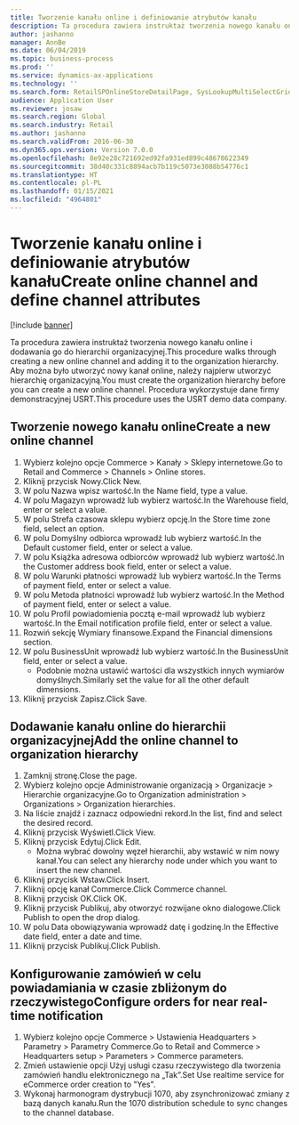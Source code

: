 ```yaml
---
title: Tworzenie kanału online i definiowanie atrybutów kanału
description: Ta procedura zawiera instruktaż tworzenia nowego kanału online i dodawania go do hierarchii organizacyjnej.
author: jashanno
manager: AnnBe
ms.date: 06/04/2019
ms.topic: business-process
ms.prod: ''
ms.service: dynamics-ax-applications
ms.technology: ''
ms.search.form: RetailSPOnlineStoreDetailPage, SysLookupMultiSelectGrid, DimensionLookup, OMHierarchyManager, HierarchyDesigner, OMNodeSelection, HierarchyPublishAndCloseForm
audience: Application User
ms.reviewer: josaw
ms.search.region: Global
ms.search.industry: Retail
ms.author: jashanno
ms.search.validFrom: 2016-06-30
ms.dyn365.ops.version: Version 7.0.0
ms.openlocfilehash: 8e92e28c721692ed92fa931ed899c48678622349
ms.sourcegitcommit: 38d40c331c8894acb7b119c5073e3088b54776c1
ms.translationtype: HT
ms.contentlocale: pl-PL
ms.lasthandoff: 01/15/2021
ms.locfileid: "4964801"
---
```

# <a name="create-online-channel-and-define-channel-attributes"></a><span data-ttu-id="26948-103">Tworzenie kanału online i definiowanie atrybutów kanału</span><span class="sxs-lookup"><span data-stu-id="26948-103">Create online channel and define channel attributes</span></span>

[!include [banner](../includes/banner.md)]

<span data-ttu-id="26948-104">Ta procedura zawiera instruktaż tworzenia nowego kanału online i dodawania go do hierarchii organizacyjnej.</span><span class="sxs-lookup"><span data-stu-id="26948-104">This procedure walks through creating a new online channel and adding it to the organization hierarchy.</span></span> <span data-ttu-id="26948-105">Aby można było utworzyć nowy kanał online, należy najpierw utworzyć hierarchię organizacyjną.</span><span class="sxs-lookup"><span data-stu-id="26948-105">You must create the organization hierarchy before you can create a new online channel.</span></span> <span data-ttu-id="26948-106">Procedura wykorzystuje dane firmy demonstracyjnej USRT.</span><span class="sxs-lookup"><span data-stu-id="26948-106">This procedure uses the USRT demo data company.</span></span>


## <a name="create-a-new-online-channel"></a><span data-ttu-id="26948-107">Tworzenie nowego kanału online</span><span class="sxs-lookup"><span data-stu-id="26948-107">Create a new online channel</span></span>
1. <span data-ttu-id="26948-108">Wybierz kolejno opcje Commerce > Kanały > Sklepy internetowe.</span><span class="sxs-lookup"><span data-stu-id="26948-108">Go to Retail and Commerce > Channels > Online stores.</span></span>
2. <span data-ttu-id="26948-109">Kliknij przycisk Nowy.</span><span class="sxs-lookup"><span data-stu-id="26948-109">Click New.</span></span>
3. <span data-ttu-id="26948-110">W polu Nazwa wpisz wartość.</span><span class="sxs-lookup"><span data-stu-id="26948-110">In the Name field, type a value.</span></span>
4. <span data-ttu-id="26948-111">W polu Magazyn wprowadź lub wybierz wartość.</span><span class="sxs-lookup"><span data-stu-id="26948-111">In the Warehouse field, enter or select a value.</span></span>
5. <span data-ttu-id="26948-112">W polu Strefa czasowa sklepu wybierz opcję.</span><span class="sxs-lookup"><span data-stu-id="26948-112">In the Store time zone field, select an option.</span></span>
6. <span data-ttu-id="26948-113">W polu Domyślny odbiorca wprowadź lub wybierz wartość.</span><span class="sxs-lookup"><span data-stu-id="26948-113">In the Default customer field, enter or select a value.</span></span>
7. <span data-ttu-id="26948-114">W polu Książka adresowa odbiorców wprowadź lub wybierz wartość.</span><span class="sxs-lookup"><span data-stu-id="26948-114">In the Customer address book field, enter or select a value.</span></span>
8. <span data-ttu-id="26948-115">W polu Warunki płatności wprowadź lub wybierz wartość.</span><span class="sxs-lookup"><span data-stu-id="26948-115">In the Terms of payment field, enter or select a value.</span></span>
9. <span data-ttu-id="26948-116">W polu Metoda płatności wprowadź lub wybierz wartość.</span><span class="sxs-lookup"><span data-stu-id="26948-116">In the Method of payment field, enter or select a value.</span></span>
10. <span data-ttu-id="26948-117">W polu Profil powiadomienia pocztą e-mail wprowadź lub wybierz wartość.</span><span class="sxs-lookup"><span data-stu-id="26948-117">In the Email notification profile field, enter or select a value.</span></span>
11. <span data-ttu-id="26948-118">Rozwiń sekcję Wymiary finansowe.</span><span class="sxs-lookup"><span data-stu-id="26948-118">Expand the Financial dimensions section.</span></span>
12. <span data-ttu-id="26948-119">W polu BusinessUnit wprowadź lub wybierz wartość.</span><span class="sxs-lookup"><span data-stu-id="26948-119">In the BusinessUnit field, enter or select a value.</span></span>
    * <span data-ttu-id="26948-120">Podobnie można ustawić wartości dla wszystkich innych wymiarów domyślnych.</span><span class="sxs-lookup"><span data-stu-id="26948-120">Similarly set the value for all the other default dimensions.</span></span>  
13. <span data-ttu-id="26948-121">Kliknij przycisk Zapisz.</span><span class="sxs-lookup"><span data-stu-id="26948-121">Click Save.</span></span>

## <a name="add-the-online-channel-to-organization-hierarchy"></a><span data-ttu-id="26948-122">Dodawanie kanału online do hierarchii organizacyjnej</span><span class="sxs-lookup"><span data-stu-id="26948-122">Add the online channel to organization hierarchy</span></span>
1. <span data-ttu-id="26948-123">Zamknij stronę.</span><span class="sxs-lookup"><span data-stu-id="26948-123">Close the page.</span></span>
2. <span data-ttu-id="26948-124">Wybierz kolejno opcje Administrowanie organizacją > Organizacje > Hierarchie organizacyjne.</span><span class="sxs-lookup"><span data-stu-id="26948-124">Go to Organization administration > Organizations > Organization hierarchies.</span></span>
3. <span data-ttu-id="26948-125">Na liście znajdź i zaznacz odpowiedni rekord.</span><span class="sxs-lookup"><span data-stu-id="26948-125">In the list, find and select the desired record.</span></span>
4. <span data-ttu-id="26948-126">Kliknij przycisk Wyświetl.</span><span class="sxs-lookup"><span data-stu-id="26948-126">Click View.</span></span>
5. <span data-ttu-id="26948-127">Kliknij przycisk Edytuj.</span><span class="sxs-lookup"><span data-stu-id="26948-127">Click Edit.</span></span>
    * <span data-ttu-id="26948-128">Można wybrać dowolny węzeł hierarchii, aby wstawić w nim nowy kanał.</span><span class="sxs-lookup"><span data-stu-id="26948-128">You can select any hierarchy node under which you want to insert the new channel.</span></span>  
6. <span data-ttu-id="26948-129">Kliknij przycisk Wstaw.</span><span class="sxs-lookup"><span data-stu-id="26948-129">Click Insert.</span></span>
7. <span data-ttu-id="26948-130">Kliknij opcję kanał Commerce.</span><span class="sxs-lookup"><span data-stu-id="26948-130">Click Commerce channel.</span></span>
8. <span data-ttu-id="26948-131">Kliknij przycisk OK.</span><span class="sxs-lookup"><span data-stu-id="26948-131">Click OK.</span></span>
9. <span data-ttu-id="26948-132">Kliknij przycisk Publikuj, aby otworzyć rozwijane okno dialogowe.</span><span class="sxs-lookup"><span data-stu-id="26948-132">Click Publish to open the drop dialog.</span></span>
10. <span data-ttu-id="26948-133">W polu Data obowiązywania wprowadź datę i godzinę.</span><span class="sxs-lookup"><span data-stu-id="26948-133">In the Effective date field, enter a date and time.</span></span>
11. <span data-ttu-id="26948-134">Kliknij przycisk Publikuj.</span><span class="sxs-lookup"><span data-stu-id="26948-134">Click Publish.</span></span>

## <a name="configure-orders-for-near-real-time-notification"></a><span data-ttu-id="26948-135">Konfigurowanie zamówień w celu powiadamiania w czasie zbliżonym do rzeczywistego</span><span class="sxs-lookup"><span data-stu-id="26948-135">Configure orders for near real-time notification</span></span>
1. <span data-ttu-id="26948-136">Wybierz kolejno opcje Commerce > Ustawienia Headquarters > Parametry > Parametry Commerce.</span><span class="sxs-lookup"><span data-stu-id="26948-136">Go to Retail and Commerce  > Headquarters setup > Parameters > Commerce parameters.</span></span>
2. <span data-ttu-id="26948-137">Zmień ustawienie opcji Użyj usługi czasu rzeczywistego dla tworzenia zamówień handlu elektronicznego na „Tak”.</span><span class="sxs-lookup"><span data-stu-id="26948-137">Set Use realtime service for eCommerce order creation to "Yes".</span></span>
3. <span data-ttu-id="26948-138">Wykonaj harmonogram dystrybucji 1070, aby zsynchronizować zmiany z bazą danych kanału.</span><span class="sxs-lookup"><span data-stu-id="26948-138">Run the 1070 distribution schedule to sync changes to the channel database.</span></span> 


